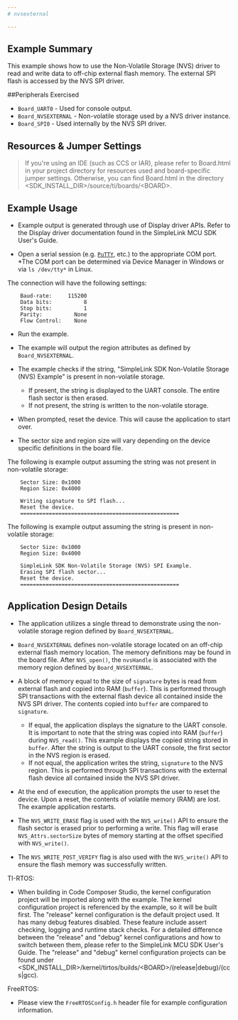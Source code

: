 ```yaml
---
# nvsexternal

---
```


## Example Summary

This example shows how to use the Non-Volatile Storage (NVS) driver
to read and write data to off-chip external flash memory. The external SPI
flash is accessed by the NVS SPI driver.

##Peripherals Exercised

* `Board_UART0` - Used for console output.
* `Board_NVSEXTERNAL` - Non-volatile storage used by a NVS driver instance.
* `Board_SPI0` - Used internally by the NVS SPI driver.

## Resources & Jumper Settings

> If you're using an IDE (such as CCS or IAR), please refer to Board.html in
 your project directory for resources used and board-specific jumper settings.
 Otherwise, you can find Board.html in the directory
 &lt;SDK_INSTALL_DIR&gt;/source/ti/boards/&lt;BOARD&gt;.

## Example Usage

* Example output is generated through use of Display driver APIs. Refer to the
Display driver documentation found in the  SimpleLink MCU SDK User's Guide.

* Open a serial session (e.g. [`PuTTY`](http://www.putty.org/ "PuTTY's
 Homepage"), etc.) to the appropriate COM port.
 *The COM port can be determined via Device Manager in Windows or via
 `ls /dev/tty*` in Linux.

The connection will have the following settings:
```
    Baud-rate:     115200
    Data bits:          8
    Stop bits:          1
    Parity:          None
    Flow Control:    None
```

* Run the example.

* The example will output the region attributes as defined by `Board_NVSEXTERNAL`.

* The example checks if the string, "SimpleLink SDK Non-Volatile Storage
 (NVS) Example" is present in non-volatile storage.
    * If present, the string is displayed to the UART console. The entire flash
    sector is then erased.
    * If not present, the string is written to the non-volatile storage.

 * When prompted, reset the device. This will cause the application to
 start over.

  * The sector size and region size will vary depending on the device specific
  definitions in the board file.

The following is example output assuming the string was not present in non-volatile
storage:
```
    Sector Size: 0x1000
    Region Size: 0x4000

    Writing signature to SPI flash...
    Reset the device.
    ==================================================
```
The following is example output assuming the string is present in non-volatile
storage:
```
    Sector Size: 0x1000
    Region Size: 0x4000

    SimpleLink SDK Non-Volatile Storage (NVS) SPI Example.
    Erasing SPI flash sector...
    Reset the device.
    ==================================================
```

## Application Design Details

* The application utilizes a single thread to demonstrate using the
 non-volatile storage region defined by `Board_NVSEXTERNAL`.

 * `Board_NVSEXTERNAL` defines non-volatile storage located on an off-chip
 external flash memory location. The memory definitions may be found in the
 board file. After `NVS_open()`, the `nvsHandle` is associated with the memory
 region defined by `Board_NVSEXTERNAL`.

* A block of memory equal to the size of `signature` bytes is read from
external flash and copied into RAM (`buffer`). This is performed through SPI
transactions with the external flash device all contained inside the NVS SPI
driver. The contents copied into `buffer` are compared to `signature`.
  * If equal, the application displays the signature to the UART console. It is
    important to note that the string was copied into RAM (`buffer`)
    during `NVS_read()`. This example displays the copied string stored in
    `buffer`. After the string is output to the UART console,
    the first sector in the NVS region is erased.
  * If not equal, the application writes the string, `signature` to the
    NVS region. This is performed through SPI transactions with the external
    flash device all contained inside the NVS SPI driver.

* At the end of execution, the application prompts the user to reset the
device. Upon a reset, the contents of volatile memory (RAM) are lost. The
example application restarts.

* The `NVS_WRITE_ERASE` flag is used with the `NVS_write()` API to ensure the
flash sector is erased prior to performing a write. This flag will erase
`NVS_Attrs.sectorSize` bytes of memory starting at the offset specified with
`NVS_write()`.

* The `NVS_WRITE_POST_VERIFY` flag is also used with the `NVS_write()` API to
ensure the flash memory was successfully written.

TI-RTOS:

* When building in Code Composer Studio, the kernel configuration project will
be imported along with the example. The kernel configuration project is
referenced by the example, so it will be built first. The "release" kernel
configuration is the default project used. It has many debug features disabled.
These feature include assert checking, logging and runtime stack checks. For a
detailed difference between the "release" and "debug" kernel configurations and
how to switch between them, please refer to the SimpleLink MCU SDK User's
Guide. The "release" and "debug" kernel configuration projects can be found
under &lt;SDK_INSTALL_DIR&gt;/kernel/tirtos/builds/&lt;BOARD&gt;/(release|debug)/(ccs|gcc).

FreeRTOS:

* Please view the `FreeRTOSConfig.h` header file for example configuration
information.
